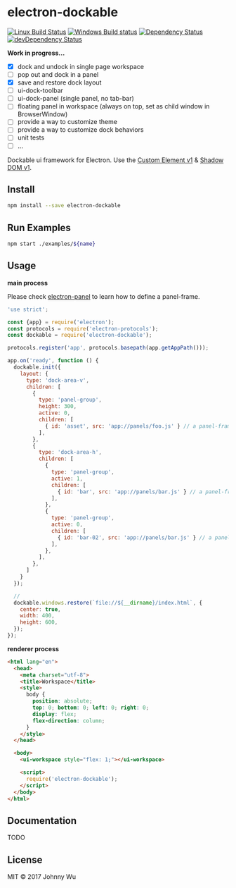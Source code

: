 # electron-dockable

[![Linux Build Status](https://travis-ci.org/electron-utils/electron-dockable.svg?branch=master)](https://travis-ci.org/electron-utils/electron-dockable)
[![Windows Build status](https://ci.appveyor.com/api/projects/status/gvq9d5i4hw07hulm?svg=true)](https://ci.appveyor.com/project/jwu/electron-dockable)
[![Dependency Status](https://david-dm.org/electron-utils/electron-dockable.svg)](https://david-dm.org/electron-utils/electron-dockable)
[![devDependency Status](https://david-dm.org/electron-utils/electron-dockable/dev-status.svg)](https://david-dm.org/electron-utils/electron-dockable#info=devDependencies)

**Work in progress...**

  - [x] dock and undock in single page workspace
  - [ ] pop out and dock in a panel
  - [x] save and restore dock layout
  - [ ] ui-dock-toolbar
  - [ ] ui-dock-panel (single panel, no tab-bar)
  - [ ] floating panel in workspace (always on top, set as child window in BrowserWindow)
  - [ ] provide a way to customize theme
  - [ ] provide a way to customize dock behaviors
  - [ ] unit tests
  - [ ] ...

Dockable ui framework for Electron. Use the [Custom Element v1](https://developers.google.com/web/fundamentals/getting-started/primers/customelements) & [Shadow DOM v1](https://developers.google.com/web/fundamentals/getting-started/primers/shadowdom).

## Install

```bash
npm install --save electron-dockable
```

## Run Examples

```bash
npm start ./examples/${name}
```

## Usage

**main process**

Please check [electron-panel](https://github.com/electron-utils/electron-panel) to learn how to define a panel-frame.

```javascript
'use strict';

const {app} = require('electron');
const protocols = require('electron-protocols');
const dockable = require('electron-dockable');

protocols.register('app', protocols.basepath(app.getAppPath()));

app.on('ready', function () {
  dockable.init({
    layout: {
      type: 'dock-area-v',
      children: [
        {
          type: 'panel-group',
          height: 300,
          active: 0,
          children: [
            { id: 'asset', src: 'app://panels/foo.js' } // a panel-frame defined by you
          ],
        },
        {
          type: 'dock-area-h',
          children: [
            {
              type: 'panel-group',
              active: 1,
              children: [
                { id: 'bar', src: 'app://panels/bar.js' } // a panel-frame defined by you
              ],
            },
            {
              type: 'panel-group',
              active: 0,
              children: [
                { id: 'bar-02', src: 'app://panels/bar.js' } // a panel-frame defined by you
              ],
            },
          ],
        },
      ]
    }
  });

  //
  dockable.windows.restore(`file://${__dirname}/index.html`, {
    center: true,
    width: 400,
    height: 600,
  });
});
```

**renderer process**

```html
<html lang="en">
  <head>
    <meta charset="utf-8">
    <title>Workspace</title>
    <style>
      body {
        position: absolute;
        top: 0; bottom: 0; left: 0; right: 0;
        display: flex;
        flex-direction: column;
      }
    </style>
  </head>

  <body>
    <ui-workspace style="flex: 1;"></ui-workspace>

    <script>
      require('electron-dockable');
    </script>
  </body>
</html>
```

## Documentation

TODO

## License

MIT © 2017 Johnny Wu
